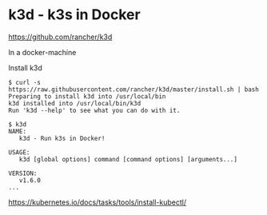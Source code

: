 # k3d - k3s in Docker

https://github.com/rancher/k3d

In a docker-machine

Install k3d

```
$ curl -s https://raw.githubusercontent.com/rancher/k3d/master/install.sh | bash
Preparing to install k3d into /usr/local/bin
k3d installed into /usr/local/bin/k3d
Run 'k3d --help' to see what you can do with it.
```


```
$ k3d
NAME:
   k3d - Run k3s in Docker!

USAGE:
   k3d [global options] command [command options] [arguments...]

VERSION:
   v1.6.0
...
```


https://kubernetes.io/docs/tasks/tools/install-kubectl/
